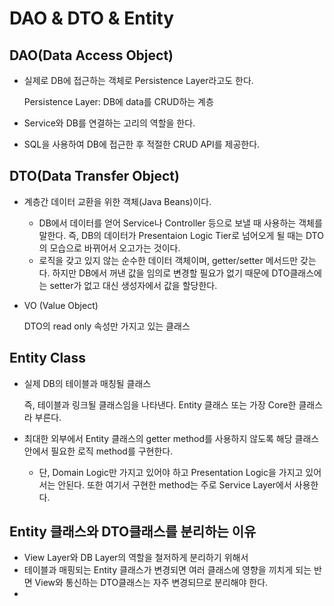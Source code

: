 # DAO & DTO & Entity



## DAO(Data Access Object)

-   실제로 DB에 접근하는 객체로 Persistence Layer라고도 한다.

    Persistence Layer: DB에 data를 CRUD하는 계층

-   Service와 DB를 연결하는 고리의 역할을 한다.

-   SQL을 사용하여 DB에 접근한 후 적절한 CRUD API를 제공한다.



## DTO(Data Transfer Object)

-   계층간 데이터 교환을 위한 객체(Java Beans)이다.

    -   DB에서 데이터를 얻어 Service나 Controller 등으로 보낼 때 사용하는 객체를 말한다. 즉, DB의 데이터가 Presentaion Logic Tier로 넘어오게 될 때는 DTO의 모습으로 바뀌어서 오고가는 것이다.
    -   로직을 갖고 있지 않는 순수한 데이터 객체이며, getter/setter 메서드만 갖는다. 하지만 DB에서 꺼낸 값을 임의로 변경할 필요가 없기 때문에 DTO클래스에는 setter가 없고 대신 생성자에서 값을 할당한다.

-   VO (Value Object)

    DTO의 read only 속성만 가지고 있는 클래스



## Entity Class

-   실제 DB의 테이블과 매칭될 클래스

    즉, 테이블과 링크될 클래스임을 나타낸다. Entity 클래스 또는 가장 Core한 클래스라 부른다.

-   최대한 외부에서 Entity 클래스의 getter method를 사용하지 않도록 해당 클래스 안에서 필요한 로직 method를 구현한다.

    -   단, Domain Logic만 가지고 있어야 하고 Presentation Logic을 가지고 있어서는 안된다. 또한 여기서 구현한 method는 주로 Service Layer에서 사용한다.



## Entity 클래스와 DTO클래스를 분리하는 이유

-   View Layer와 DB Layer의 역할을 철저하게 분리하기 위해서
-   테이블과 매핑되는 Entity 클래스가 변경되면 여러 클래스에 영향을 끼치게 되는 반면 View와 통신하는 DTO클래스는 자주 변경되므로 분리해야 한다.
-   